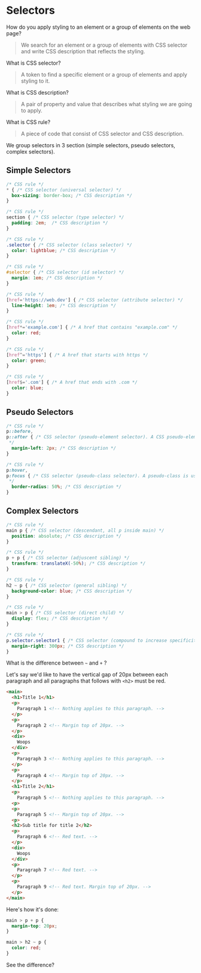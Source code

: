# Selectors

How do you apply styling to an element or a group of elements on the web page?
> We search for an element or a group of elements with CSS selector and write CSS description that reflects the styling.

What is CSS selector?
> A token to find a specific element or a group of elements and apply styling to it.

What is CSS description?
> A pair of property and value that describes what styling we are going to apply.

What is CSS rule?
> A piece of code that consist of CSS selector and CSS description.

We group selectors in 3 section (simple selectors, pseudo selectors, complex selectors). 

## Simple Selectors

```css
/* CSS rule */
* { /* CSS selector (universal selector) */
  box-sizing: border-box; /* CSS description */
}

/* CSS rule */
section { /* CSS selector (type selector) */
  padding: 2em;  /* CSS description */
}

/* CSS rule */
.selector { /* CSS selector (class selector) */
  color: lightblue; /* CSS description */
}

/* CSS rule */
#selector { /* CSS selector (id selector) */
  margin: 1em; /* CSS description */
}

/* CSS rule */
[href='https://web.dev'] { /* CSS selector (attribute selector) */
  line-height: 1em; /* CSS description */
}

/* CSS rule */
[href*='example.com'] { /* A href that contains "example.com" */
  color: red;
}

/* CSS rule */
[href^='https'] { /* A href that starts with https */
  color: green;
}

/* CSS rule */
[href$='.com'] { /* A href that ends with .com */
  color: blue;
}

```

## Pseudo Selectors
```css
/* CSS rule */
p::before,
p::after { /* CSS selector (pseudo-element selector). A CSS pseudo-element is used to style specified parts of an element.
 */
  margin-left: 2px; /* CSS description */
}

/* CSS rule */
p:hover,
p:focus { /* CSS selector (pseudo-class selector). A pseudo-class is used to define a special state of an element.
 */
  border-radius: 50%; /* CSS description */
}
```

## Complex Selectors
```css
/* CSS rule */
main p { /* CSS selector (descendant, all p inside main) */
  position: absolute; /* CSS description */
}

/* CSS rule */
p + p { /* CSS selector (adjuscent sibling) */
  transform: translateX(-50%); /* CSS description */
}

/* CSS rule */
h2 ~ p { /* CSS selector (general sibling) */
  background-color: blue; /* CSS description */
}

/* CSS rule */
main > p { /* CSS selector (direct child) */
  display: flex; /* CSS description */
}

/* CSS rule */
p.selector.selector1 { /* CSS selector (compound to increase specificity) */
  margin-right: 300px; /* CSS description */
}
```

What is the difference between `~` and `+` ?

Let's say we'd like to have the vertical gap of 20px between each paragraph and all paragraphs that follows with `<h2>` must be red.

```html
<main>
  <h1>Title 1</h1>
  <p>
    Paragraph 1 <!-- Nothing applies to this paragraph. -->
  </p>
  <p>
    Paragraph 2 <!-- Margin top of 20px. -->
  </p>
  <div>
    Woops
  </div>
  <p>
    Paragraph 3 <!-- Nothing applies to this paragraph. -->
  </p>
  <p>
    Paragraph 4 <!-- Margin top of 20px. -->
  </p>
  <h1>Title 2</h1>
  <p>
    Paragraph 5 <!-- Nothing applies to this paragraph. -->
  <p>
  <p>
    Paragraph 5 <!-- Margin top of 20px. -->
  <p> 
  <h2>Sub title for title 2</h2>
  <p>
    Paragraph 6 <!-- Red text. -->
  </p>
  <div>
    Woops
  </div>
  <p>
    Paragraph 7 <!-- Red text. -->
  </p>
  <p>
    Paragraph 9 <!-- Red text. Margin top of 20px. -->
  </p>
</main>
```

Here's how it's done:
```css
main > p + p {
  margin-top: 20px;
} 

main > h2 ~ p {
  color: red;
}
```

See the difference?

